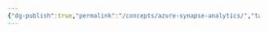 ```yaml
---
{"dg-publish":true,"permalink":"/concepts/azure-synapse-analytics/","tags":["concept/SRE/cloud/azure"]}
---
```


